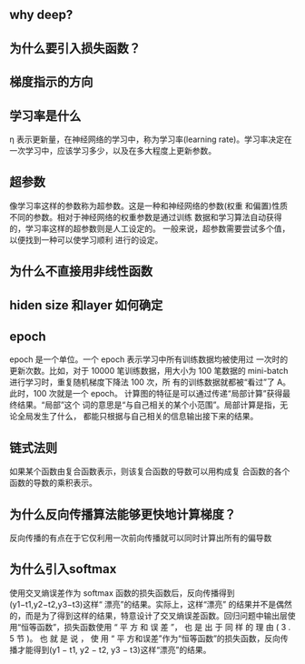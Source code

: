 ## why deep?
## 为什么要引入损失函数？
## 梯度指示的方向
## 学习率是什么
η 表示更新量，在神经网络的学习中，称为学习率(learning rate)。学习率决定在一次学习中，应该学习多少，以及在多大程度上更新参数。
## 超参数
像学习率这样的参数称为超参数。这是一种和神经网络的参数(权重 和偏置)性质不同的参数。相对于神经网络的权重参数是通过训练 数据和学习算法自动获得的，学习率这样的超参数则是人工设定的。 一般来说，超参数需要尝试多个值，以便找到一种可以使学习顺利 进行的设定。
## 为什么不直接用非线性函数
## hiden size 和layer 如何确定
## epoch
epoch 是一个单位。一个 epoch 表示学习中所有训练数据均被使用过 一次时的更新次数。比如，对于 10000 笔训练数据，用大小为 100 笔数据的 mini-batch 进行学习时，重复随机梯度下降法 100 次，所 有的训练数据就都被“看过”了 A。此时，100 次就是一个 epoch。
计算图的特征是可以通过传递“局部计算”获得最终结果。“局部”这个 词的意思是“与自己相关的某个小范围”。局部计算是指，无论全局发生了什么， 都能只根据与自己相关的信息输出接下来的结果。
## 链式法则
如果某个函数由复合函数表示，则该复合函数的导数可以用构成复 合函数的各个函数的导数的乘积表示。
## 为什么反向传播算法能够更快地计算梯度？
反向传播的有点在于它仅利用一次前向传播就可以同时计算出所有的偏导数
## 为什么引入softmax
使用交叉熵误差作为 softmax 函数的损失函数后，反向传播得到 (y1−t1,y2−t2,y3−t3)这样“ 漂亮”的结果。实际上，这样“漂亮” 的结果并不是偶然的，而是为了得到这样的结果，特意设计了交叉熵误差函数。回归问题中输出层使用“恒等函数”，损失函数使用 “ 平 方 和 误 差 ”， 也 是 出 于 同 样 的 理 由 ( 3 . 5 节 )。 也 就 是 说 ， 使 用 “ 平
方和误差”作为“恒等函数”的损失函数，反向传播才能得到(y1 − t1, y2 − t2, y3 − t3)这样“漂亮”的结果。